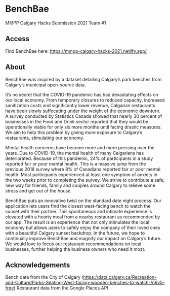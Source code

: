 # BenchBae
MMPP Calgary Hacks Submission 2021
Team #1

## Access
Find BenchBae here: https://mmpp-calgary-hacks-2021.netlify.app/

## About
BenchBae was inspired by a dataset detailing Calgary’s park benches from Calgary’s municipal open-source data. 

It’s no secret that the COVID-19 pandemic has had devastating effects on our local economy. From temporary closures to reduced capacity, increased sanitization costs and significantly lower revenue, Calgarian restaurants have been slowly suffocating under the weight of the economic downturn. A survey conducted by Statistics Canada showed that nearly 30 percent of businesses in the Food and Drink sector reported that they would be operationally viable for only six more months until facing drastic measures. We aim to help this problem by giving more exposure to Calgary’s restaurants, stimulating our economy.

Mental health concerns have become more and more pressing over the years. Due to COVID-19, the mental health of many Calgarians has deteriorated. Because of this pandemic, 24% of participants in a study reported fair or poor mental health. This is a massive jump from the previous 2018 survey where 8% of Canadians reported fair or poor mental health. Most participants experienced at least one symptom of anxiety in the two weeks prior to completing the survey. We strive to contribute a safe, new way for friends, family and couples around Calgary to relieve some stress and get out of the house.

BenchBae puts an innovative twist on the standard date night process. Our application lets users find the closest west-facing bench to watch the sunset with their partner. This spontaneous and intimate experience is elevated with a hearty meal from a nearby restaurant as recommended by our app. The result is an experience that not only stimulates the local economy but allows users to safely enjoy the company of their loved ones with a beautiful Calgary sunset backdrop. In the future, we hope to continually improve BenchBae and magnify our impact on Calgary’s future. We would love to focus our restaurant recommendations on local businesses, further helping the business owners who need it most. 

## Acknowledgements
Bench data from the City of Calgary (https://data.calgary.ca/Recreation-and-Culture/Parks-Seating-West-facing-wooden-benches-to-watch-/n6v5-frqe)
Restaurant data from the Google Places API 



